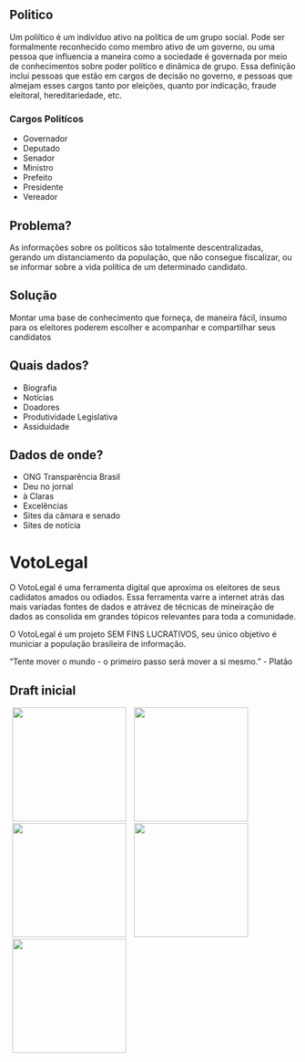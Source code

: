 ## Politico

Um poliítico é um indivíduo ativo na política de um grupo social. Pode ser formalmente reconhecido como membro ativo de um governo, ou uma pessoa que influencia a maneira como a sociedade é governada por meio de conhecimentos sobre poder político e dinâmica de grupo. Essa definição inclui pessoas que estão em cargos de decisão no governo, e pessoas que almejam esses cargos tanto por eleições, quanto por indicação, fraude eleitoral, hereditariedade, etc.

### Cargos Politícos

* Governador
* Deputado
* Senador
* Ministro
* Prefeito
* Presidente
* Vereador

## Problema?

As informações sobre os políticos são totalmente descentralizadas, gerando um distanciamento da população, que não consegue fiscalizar, ou se informar sobre a vida política de um determinado candidato.

## Solução

Montar uma base de conhecimento que forneça, de maneira fácil, insumo para os eleitores poderem escolher e acompanhar e compartilhar seus candidatos

## Quais dados?

* Biografia
* Notícias
* Doadores
* Produtividade Legislativa
* Assiduidade

## Dados de onde?

* ONG Transparência Brasil
* Deu no jornal
* à Claras
* Excelências
* Sites da câmara e senado
* Sites de notícia

# VotoLegal

O VotoLegal é uma ferramenta digital que aproxima os eleitores de seus cadidatos amados ou odiados. Essa ferramenta varre a internet atrás das mais variadas fontes de dados e atrávez de técnicas de mineiração de dados as consolida em grandes tópicos relevantes para toda a comunidade.

O VotoLegal é um projeto SEM FINS LUCRATIVOS, seu único objetivo é municiar a população brasileira de informação.

“Tente mover o mundo - o primeiro passo será mover a si mesmo.” - Platão

## Draft inicial

<img style='margin: 0 5px;' src='https://github.com/rcmachado/votolegal/raw/master/telas/inicial-planning.jpg' width='200' />
<img style='margin: 0 5px;' src='https://github.com/rcmachado/votolegal/raw/master/telas/template-homepage.jpg' width='200' />
<img style='margin: 0 5px;' src='https://github.com/rcmachado/votolegal/raw/master/telas/template-candidato.jpg' width='200' />
<img style='margin: 0 5px;' src='https://github.com/rcmachado/votolegal/raw/master/telas/template-perfil.jpg' width='200' />
<div style='clear:both;'></div>
<img style='margin: 0 5px;' src='https://github.com/rcmachado/votolegal/raw/master/telas/template-dashboard.jpg' width='200' /
<img style='margin: 0 5px;' src='https://github.com/rcmachado/votolegal/raw/master/telas/PaginaPolitico_VotoLegal_20120905_V2.jpg' width='200' />
